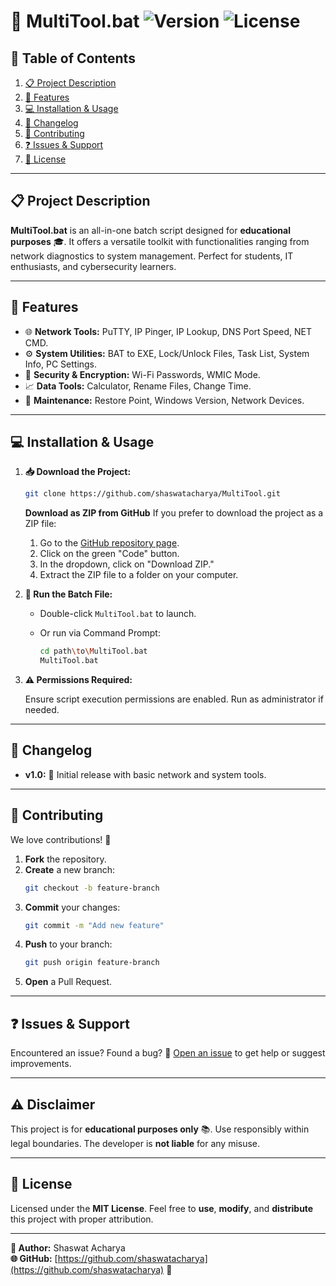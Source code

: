# 🚀 MultiTool.bat ![Version](https://img.shields.io/badge/version-1.0-blue.svg) ![License](https://img.shields.io/badge/license-MIT-green.svg)

## 📑 Table of Contents

1. [📋 Project Description](#-project-description)
2. [🔧 Features](#-features)
3. [💻 Installation & Usage](#-installation--usage)
4. [📅 Changelog](#-changelog)
5. [🤝 Contributing](#-contributing)
6. [❓ Issues & Support](#-issues--support)
7. [📜 License](#-license)

---

## 📋 Project Description

**MultiTool.bat** is an all-in-one batch script designed for **educational purposes** 🎓. It offers a versatile toolkit with functionalities ranging from network diagnostics to system management. Perfect for students, IT enthusiasts, and cybersecurity learners.

---

## 🔧 Features

- 🌐 **Network Tools:** PuTTY, IP Pinger, IP Lookup, DNS Port Speed, NET CMD.
- ⚙️ **System Utilities:** BAT to EXE, Lock/Unlock Files, Task List, System Info, PC Settings.
- 🔐 **Security & Encryption:** Wi-Fi Passwords, WMIC Mode.
- 📈 **Data Tools:** Calculator, Rename Files, Change Time.
- 🧹 **Maintenance:**  Restore Point, Windows Version, Network Devices.

---

## 💻 Installation & Usage

1. **📥 Download the Project:**

   ```bash
   git clone https://github.com/shaswatacharya/MultiTool.git
   ```
   **Download as ZIP from GitHub**
     If you prefer to download the project as a ZIP file:

     1. Go to the [GitHub repository page](https://github.com/shaswatacharya/MultiTool).
     2. Click on the green "Code" button.
     3. In the dropdown, click on "Download ZIP."
     4. Extract the ZIP file to a folder on your computer.

2. **🚀 Run the Batch File:**

   - Double-click `MultiTool.bat` to launch.
   - Or run via Command Prompt:

     ```bash
     cd path\to\MultiTool.bat
     MultiTool.bat
     ```

3. **⚠️ Permissions Required:**

   Ensure script execution permissions are enabled. Run as administrator if needed.

---

## 📅 Changelog

- **v1.0:** 🚀 Initial release with basic network and system tools.

---

## 🤝 Contributing

We love contributions! 💙

1. **Fork** the repository.
2. **Create** a new branch:
   ```bash
   git checkout -b feature-branch
   ```
3. **Commit** your changes:
   ```bash
   git commit -m "Add new feature"
   ```
4. **Push** to your branch:
   ```bash
   git push origin feature-branch
   ```
5. **Open** a Pull Request.

---

## ❓ Issues & Support

Encountered an issue? Found a bug? 🐞 [Open an issue](https://github.com/shaswatacharya/MultiTool/issues) to get help or suggest improvements.

---

## ⚠️ Disclaimer

This project is for **educational purposes only** 📚. Use responsibly within legal boundaries. The developer is **not liable** for any misuse.

---

## 📜 License

Licensed under the **MIT License**. Feel free to **use**, **modify**, and **distribute** this project with proper attribution.

---

**👤 Author:** Shaswat Acharya  
**🌐 GitHub:** [https://github.com/shaswatacharya](https://github.com/shaswatacharya) 🚀

